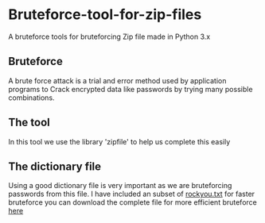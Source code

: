 # Bruteforce-tool-for-zip-files
A bruteforce tools for bruteforcing Zip file made in Python 3.x

## Bruteforce

A brute force attack is a trial and error method used by application programs to Crack encrypted data like passwords by trying many possible combinations.

## The tool

In this tool we use the library 'zipfile' to help us complete this easily

## The dictionary file

Using a good dictionary file is very important as we are bruteforcing passwords from this file. I have included an subset of [rockyou.txt](https://www.google.com/url?sa=t&rct=j&q=&esrc=s&source=web&cd=1&cad=rja&uact=8&ved=2ahUKEwifioyslr3mAhUPH7cAHRZRCBYQFjAAegQIAxAB&url=https%3A%2F%2Fgithub.com%2Fbrannondorsey%2Fnaive-hashcat%2Freleases%2Fdownload%2Fdata%2Frockyou.txt&usg=AOvVaw3snAERl1mU6Ccr4WFEazBd) for faster bruteforce you can download the complete file for more efficient bruteforce [here](https://www.google.com/url?sa=t&rct=j&q=&esrc=s&source=web&cd=1&cad=rja&uact=8&ved=2ahUKEwifioyslr3mAhUPH7cAHRZRCBYQFjAAegQIAxAB&url=https%3A%2F%2Fgithub.com%2Fbrannondorsey%2Fnaive-hashcat%2Freleases%2Fdownload%2Fdata%2Frockyou.txt&usg=AOvVaw3snAERl1mU6Ccr4WFEazBd)
